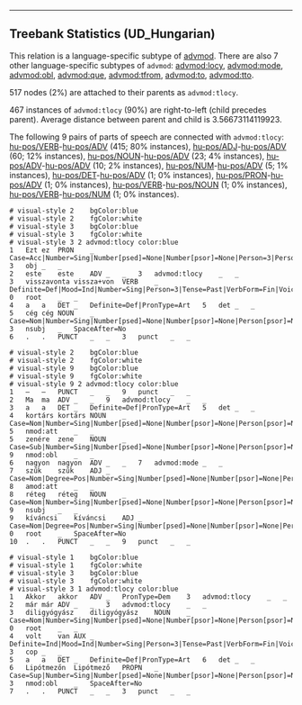 

--------------------------------------------------------------------------------

## Treebank Statistics (UD_Hungarian)

This relation is a language-specific subtype of [advmod]().
There are also 7 other language-specific subtypes of `advmod`: [advmod:locy](), [advmod:mode](), [advmod:obl](), [advmod:que](), [advmod:tfrom](), [advmod:to](), [advmod:tto]().

517 nodes (2%) are attached to their parents as `advmod:tlocy`.

467 instances of `advmod:tlocy` (90%) are right-to-left (child precedes parent).
Average distance between parent and child is 3.56673114119923.

The following 9 pairs of parts of speech are connected with `advmod:tlocy`: [hu-pos/VERB]()-[hu-pos/ADV]() (415; 80% instances), [hu-pos/ADJ]()-[hu-pos/ADV]() (60; 12% instances), [hu-pos/NOUN]()-[hu-pos/ADV]() (23; 4% instances), [hu-pos/ADV]()-[hu-pos/ADV]() (10; 2% instances), [hu-pos/NUM]()-[hu-pos/ADV]() (5; 1% instances), [hu-pos/DET]()-[hu-pos/ADV]() (1; 0% instances), [hu-pos/PRON]()-[hu-pos/ADV]() (1; 0% instances), [hu-pos/VERB]()-[hu-pos/NOUN]() (1; 0% instances), [hu-pos/VERB]()-[hu-pos/NUM]() (1; 0% instances).


~~~ conllu
# visual-style 2	bgColor:blue
# visual-style 2	fgColor:white
# visual-style 3	bgColor:blue
# visual-style 3	fgColor:white
# visual-style 3 2 advmod:tlocy	color:blue
1	Ezt	ez	PRON	_	Case=Acc|Number=Sing|Number[psed]=None|Number[psor]=None|Person=3|Person[psor]=None|PronType=Dem	3	obj	_	_
2	este	este	ADV	_	_	3	advmod:tlocy	_	_
3	visszavonta	vissza+von	VERB	_	Definite=Def|Mood=Ind|Number=Sing|Person=3|Tense=Past|VerbForm=Fin|Voice=Act	0	root	_	_
4	a	a	DET	_	Definite=Def|PronType=Art	5	det	_	_
5	cég	cég	NOUN	_	Case=Nom|Number=Sing|Number[psed]=None|Number[psor]=None|Person[psor]=None	3	nsubj	_	SpaceAfter=No
6	.	.	PUNCT	_	_	3	punct	_	_

~~~


~~~ conllu
# visual-style 2	bgColor:blue
# visual-style 2	fgColor:white
# visual-style 9	bgColor:blue
# visual-style 9	fgColor:white
# visual-style 9 2 advmod:tlocy	color:blue
1	—	—	PUNCT	_	_	9	punct	_	_
2	Ma	ma	ADV	_	_	9	advmod:tlocy	_	_
3	a	a	DET	_	Definite=Def|PronType=Art	5	det	_	_
4	kortárs	kortárs	NOUN	_	Case=Nom|Number=Sing|Number[psed]=None|Number[psor]=None|Person[psor]=None	5	nmod:att	_	_
5	zenére	zene	NOUN	_	Case=Sub|Number=Sing|Number[psed]=None|Number[psor]=None|Person[psor]=None	9	nmod:obl	_	_
6	nagyon	nagyon	ADV	_	_	7	advmod:mode	_	_
7	szűk	szűk	ADJ	_	Case=Nom|Degree=Pos|Number=Sing|Number[psed]=None|Number[psor]=None|Person[psor]=None	8	amod:att	_	_
8	réteg	réteg	NOUN	_	Case=Nom|Number=Sing|Number[psed]=None|Number[psor]=None|Person[psor]=None	9	nsubj	_	_
9	kíváncsi	kíváncsi	ADJ	_	Case=Nom|Degree=Pos|Number=Sing|Number[psed]=None|Number[psor]=None|Person[psor]=None	0	root	_	SpaceAfter=No
10	.	.	PUNCT	_	_	9	punct	_	_

~~~


~~~ conllu
# visual-style 1	bgColor:blue
# visual-style 1	fgColor:white
# visual-style 3	bgColor:blue
# visual-style 3	fgColor:white
# visual-style 3 1 advmod:tlocy	color:blue
1	Akkor	akkor	ADV	_	PronType=Dem	3	advmod:tlocy	_	_
2	már	már	ADV	_	_	3	advmod:tlocy	_	_
3	diligyógyász	diligyógyász	NOUN	_	Case=Nom|Number=Sing|Number[psed]=None|Number[psor]=None|Person[psor]=None	0	root	_	_
4	volt	van	AUX	_	Definite=Ind|Mood=Ind|Number=Sing|Person=3|Tense=Past|VerbForm=Fin|Voice=Act	3	cop	_	_
5	a	a	DET	_	Definite=Def|PronType=Art	6	det	_	_
6	Lipótmezőn	Lipótmező	PROPN	_	Case=Sup|Number=Sing|Number[psed]=None|Number[psor]=None|Person[psor]=None	3	nmod:obl	_	SpaceAfter=No
7	.	.	PUNCT	_	_	3	punct	_	_

~~~



